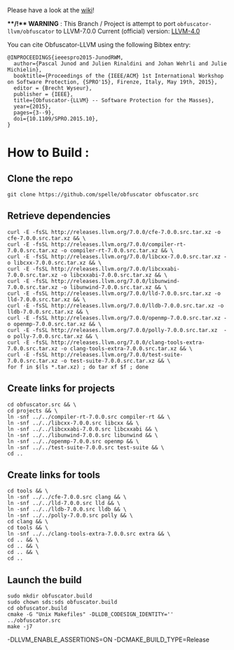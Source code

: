 

Please have a look at the [wiki](https://github.com/obfuscator-llvm/obfuscator/wiki)!

__**/!\** WARNING__ : This Branch / Project is attempt to port `obfuscator-llvm/obfuscator` to LLVM-7.0.0
Current (official) version: [LLVM-4.0](https://github.com/obfuscator-llvm/obfuscator/tree/llvm-4.0)

You can cite Obfuscator-LLVM using the following Bibtex entry:

```
@INPROCEEDINGS{ieeespro2015-JunodRWM,
  author={Pascal Junod and Julien Rinaldini and Johan Wehrli and Julie Michielin},
  booktitle={Proceedings of the {IEEE/ACM} 1st International Workshop on Software Protection, {SPRO'15}, Firenze, Italy, May 19th, 2015},
  editor = {Brecht Wyseur},
  publisher = {IEEE},
  title={Obfuscator-{LLVM} -- Software Protection for the Masses},
  year={2015},
  pages={3--9},
  doi={10.1109/SPRO.2015.10},
}
```

# How to Build :

  ## Clone the repo

```
git clone https://github.com/spelle/obfuscator obfuscator.src
```

  ## Retrieve dependencies

```
curl -E -fsSL http://releases.llvm.org/7.0.0/cfe-7.0.0.src.tar.xz -o cfe-7.0.0.src.tar.xz && \
curl -E -fsSL http://releases.llvm.org/7.0.0/compiler-rt-7.0.0.src.tar.xz -o compiler-rt-7.0.0.src.tar.xz && \
curl -E -fsSL http://releases.llvm.org/7.0.0/libcxx-7.0.0.src.tar.xz -o libcxx-7.0.0.src.tar.xz && \
curl -E -fsSL http://releases.llvm.org/7.0.0/libcxxabi-7.0.0.src.tar.xz -o libcxxabi-7.0.0.src.tar.xz && \
curl -E -fsSL http://releases.llvm.org/7.0.0/libunwind-7.0.0.src.tar.xz -o libunwind-7.0.0.src.tar.xz && \
curl -E -fsSL http://releases.llvm.org/7.0.0/lld-7.0.0.src.tar.xz -o lld-7.0.0.src.tar.xz && \
curl -E -fsSL http://releases.llvm.org/7.0.0/lldb-7.0.0.src.tar.xz -o lldb-7.0.0.src.tar.xz && \
curl -E -fsSL http://releases.llvm.org/7.0.0/openmp-7.0.0.src.tar.xz -o openmp-7.0.0.src.tar.xz && \
curl -E -fsSL http://releases.llvm.org/7.0.0/polly-7.0.0.src.tar.xz  -o polly-7.0.0.src.tar.xz && \
curl -E -fsSL http://releases.llvm.org/7.0.0/clang-tools-extra-7.0.0.src.tar.xz -o clang-tools-extra-7.0.0.src.tar.xz && \
curl -E -fsSL http://releases.llvm.org/7.0.0/test-suite-7.0.0.src.tar.xz -o test-suite-7.0.0.src.tar.xz && \
for f in $(ls *.tar.xz) ; do tar xf $f ; done
```

  ## Create links for projects

```
cd obfuscator.src && \
cd projects && \
ln -snf ../../compiler-rt-7.0.0.src compiler-rt && \
ln -snf ../../libcxx-7.0.0.src libcxx && \
ln -snf ../../libcxxabi-7.0.0.src libcxxabi && \
ln -snf ../../libunwind-7.0.0.src libunwind && \
ln -snf ../../openmp-7.0.0.src openmp && \
ln -snf ../../test-suite-7.0.0.src test-suite && \
cd ..
```

  ## Create links for tools

```
cd tools && \
ln -snf ../../cfe-7.0.0.src clang && \
ln -snf ../../lld-7.0.0.src lld && \
ln -snf ../../lldb-7.0.0.src lldb && \
ln -snf ../../polly-7.0.0.src polly && \
cd clang && \
cd tools && \
ln -snf ../../clang-tools-extra-7.0.0.src extra && \
cd .. && \
cd .. && \
cd .. && \
cd ..
```

 ## Launch the build

```
sudo mkdir obfuscator.build
sudo chown sds:sds obfuscator.build
cd obfuscator.build
cmake -G "Unix Makefiles" -DLLDB_CODESIGN_IDENTITY='' ../obfuscator.src
make -j7
```

-DLLVM_ENABLE_ASSERTIONS=ON 
-DCMAKE_BUILD_TYPE=Release
